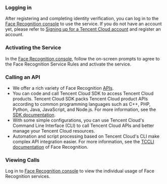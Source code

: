 ### Logging in
After registering and completing identity verification, you can log in to the [Face Recognition console](https://console.cloud.tencent.com/aiface) to use the service. If you do not have an account yet, please refer to [Signing up for a Tencent Cloud account](https://cloud.tencent.com/document/product/378/17985) and register an account.

### Activating the Service
In the [Face Recognition console](https://console.cloud.tencent.com/aiface), follow the on-screen prompts to agree to the Face Recognition Service Rules and activate the service.

### Calling an API
- We offer a rich variety of Face Recognition [APIs](https://cloud.tencent.com/document/product/867/32770).
- You can code and call Tencent Cloud SDK to access Tencent Cloud products. Tencent Cloud SDK packs Tencent Cloud product APIs according to common programming languages such as C++, PHP, Python, Java, JavaScript, and Node.js. For more information, see the [SDK documentation](https://cloud.tencent.com/document/sdk).
- With some simple configurations, you can use Tencent Cloud's Command Line Interface (CLI) to call Tencent Cloud APIs and better manage your Tencent Cloud resources.
- Automation and script processing based on Tencent Cloud's CLI make complex API integration easier. For more information, see the [TCCLI documentation](https://cloud.tencent.com/document/product/440/6176) of Face Recognition.

### Viewing Calls
Log in to [Face Recognition console](https://console.cloud.tencent.com/aiface) to view the individual usage of Face Recognition services.

